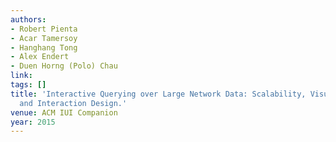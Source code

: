 ```yaml
---
authors:
- Robert Pienta
- Acar Tamersoy
- Hanghang Tong
- Alex Endert
- Duen Horng (Polo) Chau
link:
tags: []
title: 'Interactive Querying over Large Network Data: Scalability, Visualization,
  and Interaction Design.'
venue: ACM IUI Companion
year: 2015
---
```

